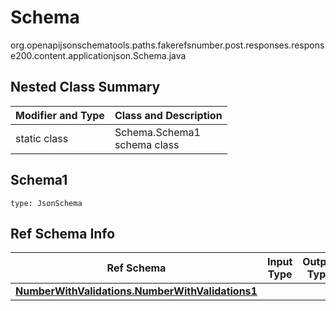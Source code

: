 # Schema
org.openapijsonschematools.paths.fakerefsnumber.post.responses.response200.content.applicationjson.Schema.java

## Nested Class Summary
| Modifier and Type | Class and Description |
| ----------------- | ---------------------- |
| static class | Schema.Schema1<br> schema class |

## Schema1
```
type: JsonSchema
```

## Ref Schema Info
Ref Schema | Input Type | Output Type
---------- | ---------- | -----------
[**NumberWithValidations.NumberWithValidations1**](../../../../../../../../components/schemas/NumberWithValidations.md) |  | 
